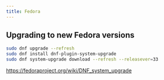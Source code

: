 ```yaml
---
title: Fedora
---
```


## Upgrading to new Fedora versions

```bash
sudo dnf upgrade --refresh
sudo dnf install dnf-plugin-system-upgrade
sudo dnf system-upgrade download --refresh --releasever=33
```

https://fedoraproject.org/wiki/DNF_system_upgrade
